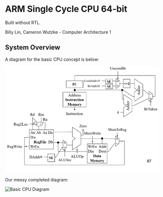 # ARM Single Cycle CPU 64-bit

Built without RTL.
 
Billy Lin, Cameron Wutzke - Computer Architecture 1

## System Overview
A diagram for the basic CPU concept is below:
<p align="left">
  <img src="https://github.com/billylin14/EE469_Labs/blob/master/Lab3/Basic_CPU_Diagram.PNG" width="700" title="Basic CPU Diagram">
</p>

Our messy completed diagram:
<p align="left">
  <img src="https://github.com/billylin14/EE469_Labs/blob/master/Lab3/Final_CPU_Diagram.PNG" width="700" title="Basic CPU Diagram">
</p>
